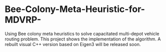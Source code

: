 # Bee-Colony-Meta-Heuristic-for-MDVRP-
Using Bee colony meta heuristics to solve capacitated multi-depot vehicle routing problem. 
This project shows the implementation of the algorithm. A rebuilt visual C++ version based on Eigen3 will be released soon.  
